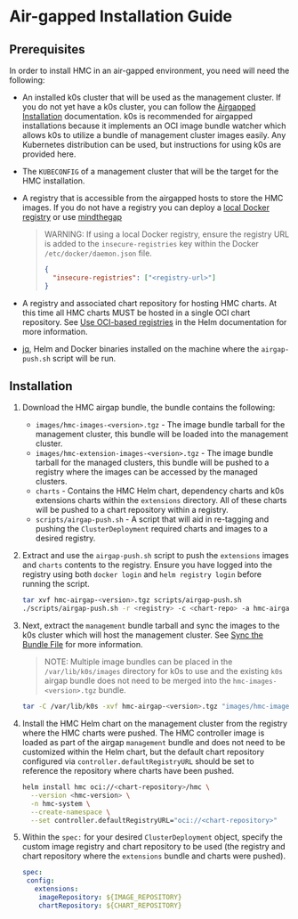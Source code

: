 # Air-gapped Installation Guide

## Prerequisites

In order to install HMC in an air-gapped environment, you need will need the
following:

- An installed k0s cluster that will be used as the management cluster.  If you
  do not yet have a k0s cluster, you can follow the [Airgapped Installation](https://docs.k0sproject.io/head/airgap-install/#airgap-install)
  documentation.  k0s is recommended for airgapped installations because it
  implements an OCI image bundle watcher which allows k0s to utilize a bundle
  of management cluster images easily. Any Kubernetes distribution can be
  used, but instructions for using k0s are provided here.
- The `KUBECONFIG` of a management cluster that will be the target for the HMC
  installation.
- A registry that is accessible from the airgapped hosts to store the HMC images.
  If you do not have a registry you can deploy a [local Docker registry](https://distribution.github.io/distribution/)
  or use [mindthegap](https://github.com/mesosphere/mindthegap?tab=readme-ov-file#serving-a-bundle-supports-both-image-or-helm-chart)

    > WARNING:
    > If using a local Docker registry, ensure the registry URL is added to
    > the `insecure-registries` key within the Docker `/etc/docker/daemon.json`
    > file.
    > ```json
    > {
    >   "insecure-registries": ["<registry-url>"]
    > }
    > ```

- A registry and associated chart repository for hosting HMC charts.  At this
  time all HMC charts MUST be hosted in a single OCI chart repository.  See
  [Use OCI-based registries](https://helm.sh/docs/topics/registries/) in the
  Helm documentation for more information.
- [jq](https://jqlang.github.io/jq/download/), Helm and Docker binaries
  installed on the machine where the `airgap-push.sh` script will be run.


## Installation

1. Download the HMC airgap bundle, the bundle contains the
following:

    - `images/hmc-images-<version>.tgz` - The image bundle tarball for the
      management cluster, this bundle will be loaded into the management
      cluster.
    - `images/hmc-extension-images-<version>.tgz` - The image bundle tarball for
      the managed clusters, this bundle will be pushed to a registry where the
      images can be accessed by the managed clusters.
    - `charts` - Contains the HMC Helm chart, dependency charts and k0s
      extensions charts within the `extensions` directory.  All of these charts
      will be pushed to a chart repository within a registry.
    - `scripts/airgap-push.sh` - A script that will aid in re-tagging and
      pushing the `ClusterDeployment` required charts and images to a desired
      registry.

2. Extract and use the `airgap-push.sh` script to push the `extensions` images
   and `charts` contents to the registry.  Ensure you have logged into the
   registry using both `docker login` and `helm registry login` before running
   the script.

     ```bash
     tar xvf hmc-airgap-<version>.tgz scripts/airgap-push.sh
     ./scripts/airgap-push.sh -r <registry> -c <chart-repo> -a hmc-airgap-<version>.tgz
     ```

3. Next, extract the `management` bundle tarball and sync the images to the
   k0s cluster which will host the management cluster.  See [Sync the Bundle File](https://docs.k0sproject.io/head/airgap-install/#2a-sync-the-bundle-file-with-the-airgapped-machine-locally)
   for more information.

     > NOTE:
     > Multiple image bundles can be placed in the `/var/lib/k0s/images`
     > directory for k0s to use and the existing `k0s` airgap bundle does not
     > need to be merged into the `hmc-images-<version>.tgz` bundle.

     ```bash
     tar -C /var/lib/k0s -xvf hmc-airgap-<version>.tgz "images/hmc-images-<version>.tgz"
     ```

4. Install the HMC Helm chart on the management cluster from the registry where
   the HMC charts were pushed.  The HMC controller image is loaded as part of
   the airgap `management` bundle and does not need to be customized within the
   Helm chart, but the default chart repository configured via
   `controller.defaultRegistryURL` should be set to reference the repository
   where charts have been pushed.

      ```bash
      helm install hmc oci://<chart-repository>/hmc \
        --version <hmc-version> \
        -n hmc-system \
        --create-namespace \
        --set controller.defaultRegistryURL="oci://<chart-repository>"
      ```

5. Within the `spec:` for your desired `ClusterDeployment` object, specify the
   custom image registry and chart repository to be used (the registry and chart
   repository where the `extensions` bundle and charts were pushed).

     ```yaml
     spec:
      config:
        extensions:
         imageRepository: ${IMAGE_REPOSITORY}
         chartRepository: ${CHART_REPOSITORY}
     ```
